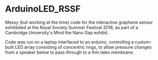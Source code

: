 # ArduinoLED_RSSF

Messy (but working at the time) code for the interactive graphene sensor exhitibited at the Royal Society Summer Festival 2018, as part of a Cambridge University's Mind the Nano Gap exhibit.


Code was run on a laptop interfaced to an arduino, controlling a custom-built LED array consisting of concentric rings, to allow pressure changes from a speaker below to pass through to a thin latex membrane. 
